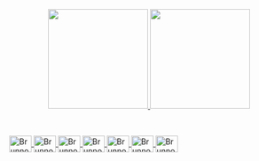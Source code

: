 <div align ="center">
  <a href = "https://github.com/BrunnoHelfenberger">
  <img height = "180em" src = "https://github-readme-stats.vercel.app/api?username=BrunnoHelfenberger&show_icons=true&theme=dark&border_radius=25">
  <img height = "180em" src = "https://github-readme-stats.vercel.app/api/top-langs/?username=BrunnoHelfenberger&layout=compact&theme=dark&border_radius=25">
</div>
  
 ## 
  
<div style ="display: inline_block"><br>
  
 <img align="center" alt="Brunno-C#" height="30" width="40" src ="https://cdn.jsdelivr.net/gh/devicons/devicon/icons/csharp/csharp-original.svg">
 <img align="center" alt="Brunno-CSS" height="30" width="40" src ="https://cdn.jsdelivr.net/gh/devicons/devicon/icons/css3/css3-original.svg">
 <img align="center" alt="Brunno-JS" height="30" width="40" src ="https://cdn.jsdelivr.net/gh/devicons/devicon/icons/javascript/javascript-original.svg">
 <img align="center" alt="Brunno-MySQL" height="30" width="40" src ="https://cdn.jsdelivr.net/gh/devicons/devicon/icons/mysql/mysql-original-wordmark.svg">
   <img align="center" alt="Brunno-R" height="30" width="40" src ="https://cdn.jsdelivr.net/gh/devicons/devicon@v2.15.1/devicon.min.css">
 <img align="center" alt="Brunno-PYTHON" height="30" width="40" src ="https://cdn.jsdelivr.net/gh/devicons/devicon/icons/python/python-original.svg">
 <img align="center" alt="Brunno-.NET" height="30" width="40" src ="https://cdn.jsdelivr.net/gh/devicons/devicon/icons/dot-net/dot-net-plain-wordmark.svg">

  </div>
  
 ##
  
